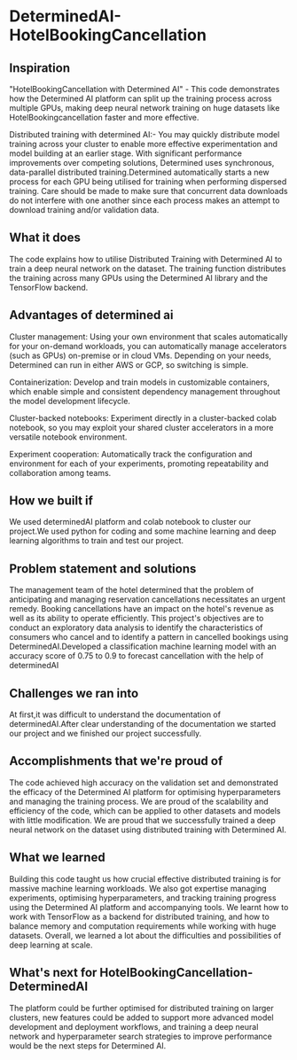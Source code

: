 # DeterminedAI-HotelBookingCancellation

## Inspiration
"HotelBookingCancellation with Determined AI" - This code demonstrates how the Determined AI platform can split up the training process across multiple GPUs, making deep neural network training on huge datasets like HotelBookingcancellation faster and more effective.

Distributed training with determined AI:- You may quickly distribute model training across your cluster to enable more effective experimentation and model building at an earlier stage. With significant performance improvements over competing solutions, Determined uses synchronous, data-parallel distributed training.Determined automatically starts a new process for each GPU being utilised for training when performing dispersed training. Care should be made to make sure that concurrent data downloads do not interfere with one another since each process makes an attempt to download training and/or validation data.

## What it does
The code explains how to utilise Distributed Training with Determined AI to train a deep neural network on the dataset. The training function distributes the training across many GPUs using the Determined AI library and the TensorFlow backend.

## Advantages of determined ai

Cluster management: Using your own environment that scales automatically for your on-demand workloads, you can automatically manage accelerators (such as GPUs) on-premise or in cloud VMs. Depending on your needs, Determined can run in either AWS or GCP, so switching is simple. 

Containerization: Develop and train models in customizable containers, which enable simple and consistent dependency management throughout the model development lifecycle. 

Cluster-backed notebooks: Experiment directly in a cluster-backed colab notebook, so you may exploit your shared cluster accelerators in a more versatile notebook environment. 

Experiment cooperation: Automatically track the configuration and environment for each of your experiments, promoting repeatability and collaboration among teams.

## How we built if

We used determinedAI platform and colab notebook to cluster our project.We used python for coding and some machine learning and deep learning algorithms to train and test our project.

## Problem statement and solutions

The management team of the hotel determined that the problem of anticipating and managing reservation cancellations necessitates an urgent remedy. Booking cancellations have an impact on the hotel's revenue as well as its ability to operate efficiently. This project's objectives are to conduct an exploratory data analysis to identify the characteristics of consumers who cancel and to identify a pattern in cancelled bookings using DeterminedAI.Developed a classification machine learning model with an accuracy score of 0.75 to 0.9 to forecast cancellation with the help of determinedAI

## Challenges we ran into
At first,it was difficult to understand the documentation of determinedAI.After clear understanding of the documentation we started our project and we finished our project successfully.

## Accomplishments that we're proud of

The code achieved high accuracy on the validation set and demonstrated the efficacy of the Determined AI platform for optimising hyperparameters and managing the training process. We are proud of the scalability and efficiency of the code, which can be applied to other datasets and models with little modification. We are proud that we successfully trained a deep neural network on the  dataset using distributed training with Determined AI.

## What we learned

Building this code taught us how crucial effective distributed training is for massive machine learning workloads. We also got expertise managing experiments, optimising hyperparameters, and tracking training progress using the Determined AI platform and accompanying tools. We learnt how to work with TensorFlow as a backend for distributed training, and how to balance memory and computation requirements while working with huge datasets. Overall, we learned a lot about the difficulties and possibilities of deep learning at scale.

## What's next for HotelBookingCancellation-DeterminedAI

The platform could be further optimised for distributed training on larger clusters, new features could be added to support more advanced model development and deployment workflows, and training a deep neural network and hyperparameter search strategies to improve performance would be the next steps for Determined AI.
